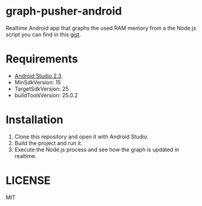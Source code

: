 # graph-pusher-android
Realtime Android app that graphs the used RAM memory from a the Node.js script you can find in this [gist](https://gist.github.com/eh3rrera/12459d35dfbad1ef417ec39e31dab4aa). 

# Requirements

- [Android Studio 2.3](https://developer.android.com/studio/index.html)
- MinSdkVersion: 15
- TargetSdkVersion: 25
- buildToolsVersion: 25.0.2

# Installation
1. Clone this repository and open it with Android Studio.
2. Build the project and run it.
3. Execute the Node.js process and see how the graph is updated in realtime.

# LICENSE
MIT